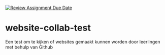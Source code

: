 [![Review Assignment Due Date](https://classroom.github.com/assets/deadline-readme-button-24ddc0f5d75046c5622901739e7c5dd533143b0c8e959d652212380cedb1ea36.svg)](https://classroom.github.com/a/3fxMZZ1W)
# website-collab-test
Een test om te kijken of websites gemaakt kunnen worden door leerlingen met behulp van Github
